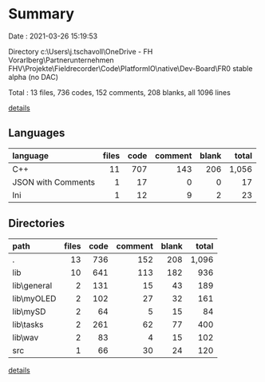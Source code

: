 # Summary

Date : 2021-03-26 15:19:53

Directory c:\Users\j.tschavoll\OneDrive - FH Vorarlberg\Partnerunternehmen FHV\Projekte\Fieldrecorder\Code\PlatformIO\native\Dev-Board\FR0 stable alpha (no DAC)

Total : 13 files,  736 codes, 152 comments, 208 blanks, all 1096 lines

[details](details.md)

## Languages
| language | files | code | comment | blank | total |
| :--- | ---: | ---: | ---: | ---: | ---: |
| C++ | 11 | 707 | 143 | 206 | 1,056 |
| JSON with Comments | 1 | 17 | 0 | 0 | 17 |
| Ini | 1 | 12 | 9 | 2 | 23 |

## Directories
| path | files | code | comment | blank | total |
| :--- | ---: | ---: | ---: | ---: | ---: |
| . | 13 | 736 | 152 | 208 | 1,096 |
| lib | 10 | 641 | 113 | 182 | 936 |
| lib\general | 2 | 131 | 15 | 43 | 189 |
| lib\myOLED | 2 | 102 | 27 | 32 | 161 |
| lib\mySD | 2 | 64 | 5 | 15 | 84 |
| lib\tasks | 2 | 261 | 62 | 77 | 400 |
| lib\wav | 2 | 83 | 4 | 15 | 102 |
| src | 1 | 66 | 30 | 24 | 120 |

[details](details.md)